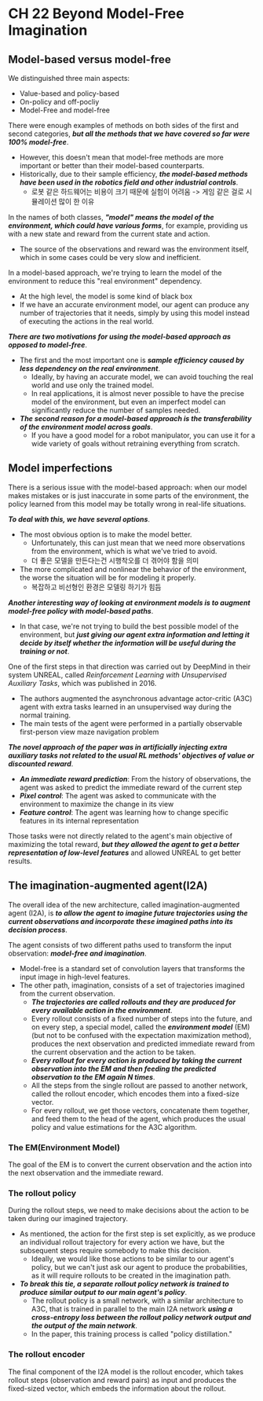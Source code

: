 # CH 22 Beyond Model-Free Imagination

## Model-based versus model-free

We distinguished three main aspects:

- Value-based and policy-based
- On-policy and off-pocliy
- Model-Free and model-free

There were enough examples of methods on both sides of the first and second categories, ***but all the methods that we have covered so far were 100% model-free***.

- However, this doesn't mean that model-free methods are more important or better than their model-based counterparts.
- Historically, due to their sample efficiency, ***the model-based methods have been used in the robotics field and other industrial controls***.
  - 로봇 같은 하드웨어는 비용이 크기 때문에 실험이 어려움 -> 게임 같은 걸로 시뮬레이션 많이 한 이유

In the names of both classes, ***"model" means the model of the environment, which could have various forms***, for example, providing us with a new state and reward from the current state and action. 

- The source of the observations and reward was the environment itself, which in some cases could be very slow and inefficient.

In a model-based approach, we're trying to learn the model of the environment to reduce this "real environment" dependency.

- At the high level, the model is some kind of black box
- If we have an accurate environment model, our agent can produce any number of trajectories that it needs, simply by using this model instead of executing the actions in the real world.

***There are two motivations for using the model-based approach as opposed to model-free***.

- The first and the most important one is ***sample efficiency caused by less dependency on the real environment***.
  - Ideally, by having an accurate model, we can avoid touching the real world and use only the trained model.
  - In real applications, it is almost never possible to have the precise model of the environment, but even an imperfect model can significantly reduce the number of samples needed.
- ***The second reason for a model-based approach is the transferability of the environment model across goals***.
  - If you have a good model for a robot manipulator, you can use it for a wide variety of goals without retraining everything from scratch.

## Model imperfections

There is a serious issue with the model-based approach: when our model makes mistakes or is just inaccurate in some parts of the environment, the policy learned from this model may be totally wrong in real-life situations. 

***To deal with this, we have several options***.

- The most obvious option is to make the model better.
  - Unfortunately, this can just mean that we need more observations from the environment, which is what we've tried to avoid.
  - 더 좋은 모델을 만든다는건 시행착오를 더 겪어야 함을 의미
- The more complicated and nonlinear the behavior of the environment, the worse the situation will be for modeling it properly.
  - 복잡하고 비선형인 환경은 모델링 하기가 힘듬

***Another interesting way of looking at environment models is to augment model-free policy with model-based paths***.

- In that case, we're not trying to build the best possible model of the environment, but ***just giving our agent extra information and letting it decide by itself whether the information will be useful during the training or not***.

One of the first steps in that direction was carried out by DeepMind in their system UNREAL, called *Reinforcement Learning with Unsupervised Auxiliary Tasks*, which was published in 2016.

- The authors augmented the asynchronous advantage actor-critic (A3C) agent with extra tasks learned in an unsupervised way during the normal training.
- The main tests of the agent were performed in a partially observable first-person view maze navigation problem

***The novel approach of the paper was in artificially injecting extra auxiliary tasks not related to the usual RL methods' objectives of value or discounted reward***.

- ***An immediate reward prediction***: From the history of observations, the agent was asked to predict the immediate reward of the current step
- ***Pixel control***: The agent was asked to communicate with the environment to maximize the change in its view
- ***Feature control***: The agent was learning how to change specific features in its internal representation

Those tasks were not directly related to the agent's main objective of maximizing the total reward, ***but they allowed the agent to get a better representation of low-level features*** and allowed UNREAL to get better results.

## The imagination-augmented agent(I2A)

The overall idea of the new architecture, called imagination-augmented agent (I2A), is ***to allow the agent to imagine future trajectories using the current observations and incorporate these imagined paths into its decision process***. 

The agent consists of two different paths used to transform the input observation: ***model-free and imagination***.

- Model-free is a standard set of convolution layers that transforms the input image in high-level features.
- The other path, imagination, consists of a set of trajectories imagined from the current observation.
  - ***The trajectories are called rollouts and they are produced for every available action in the environment***.
  - Every rollout consists of a fixed number of steps into the future, and on every step, a special model, called the ***environment model*** (EM) (but not to be confused with the expectation maximization method), produces the next observation and predicted immediate reward from the current observation and the action to be taken.
  - ***Every rollout for every action is produced by taking the current observation into the EM and then feeding the predicted observation to the EM again N times***.
  - All the steps from the single rollout are passed to another network, called the rollout encoder, which encodes them into a fixed-size vector.
  - For every rollout, we get those vectors, concatenate them together, and feed them to the head of the agent, which produces the usual policy and value estimations for the A3C algorithm.

### The EM(Environment Model)

The goal of the EM is to convert the current observation and the action into the next observation and the immediate reward.

### The rollout policy

During the rollout steps, we need to make decisions about the action to be taken during our imagined trajectory.

- As mentioned, the action for the first step is set explicitly, as we produce an individual rollout trajectory for every action we have, but the subsequent steps require somebody to make this decision.
  - Ideally, we would like those actions to be similar to our agent's policy, but we can't just ask our agent to produce the probabilities, as it will require rollouts to be created in the imagination path.
- ***To break this tie, a separate rollout policy network is trained to produce similar output to our main agent's policy***.
  - The rollout policy is a small network, with a similar architecture to A3C, that is trained in parallel to the main I2A network ***using a cross-entropy loss between the rollout policy network output and the output of the main network***.
  - In the paper, this training process is called "policy distillation."

### The rollout encoder

The final component of the I2A model is the rollout encoder, which takes rollout steps (observation and reward pairs) as input and produces the fixed-sized vector, which embeds the information about the rollout.